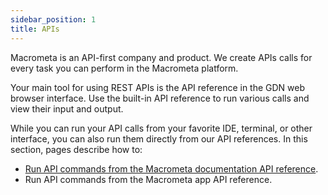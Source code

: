 ```yaml
---
sidebar_position: 1
title: APIs
---
```


Macrometa is an API-first company and product. We create APIs calls for every task you can perform in the Macrometa platform.

Your main tool for using REST APIs is the API reference in the GDN web browser interface. Use the built-in API reference to run various calls and view their input and output.

While you can run your API calls from your favorite IDE, terminal, or other interface, you can also run them directly from our API references. In this section, pages describe how to:

- [Run API commands from the Macrometa documentation API reference](run-api-commands-docs.md).
- Run API commands from the Macrometa app API reference.
